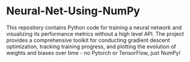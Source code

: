 # Neural-Net-Using-NumPy
This repository contains Python code for training a neural network and visualizing its performance metrics without a high level API. The project provides a comprehensive toolkit for conducting gradient descent optimization, tracking training progress, and plotting the evolution of weights and biases over time - no Pytorch or TensorFlow, just NumPy!
